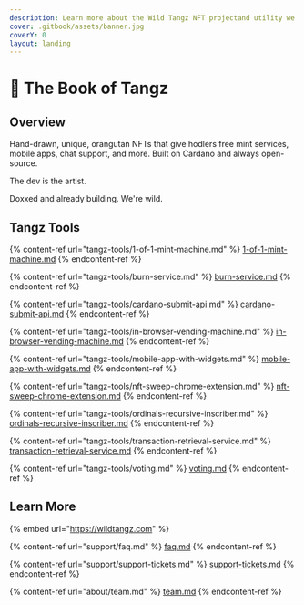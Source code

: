 ```yaml
---
description: Learn more about the Wild Tangz NFT projectand utility we offer to our hodlers
cover: .gitbook/assets/banner.jpg
coverY: 0
layout: landing
---
```


# 👋 The Book of Tangz

## Overview

Hand-drawn, unique, orangutan NFTs that give hodlers free mint services, mobile apps, chat support, and more. Built on Cardano and always open-source.

The dev is the artist.

Doxxed and already building.  We're wild.

## Tangz Tools

{% content-ref url="tangz-tools/1-of-1-mint-machine.md" %}
[1-of-1-mint-machine.md](tangz-tools/1-of-1-mint-machine.md)
{% endcontent-ref %}

{% content-ref url="tangz-tools/burn-service.md" %}
[burn-service.md](tangz-tools/burn-service.md)
{% endcontent-ref %}

{% content-ref url="tangz-tools/cardano-submit-api.md" %}
[cardano-submit-api.md](tangz-tools/cardano-submit-api.md)
{% endcontent-ref %}

{% content-ref url="tangz-tools/in-browser-vending-machine.md" %}
[in-browser-vending-machine.md](tangz-tools/in-browser-vending-machine.md)
{% endcontent-ref %}

{% content-ref url="tangz-tools/mobile-app-with-widgets.md" %}
[mobile-app-with-widgets.md](tangz-tools/mobile-app-with-widgets.md)
{% endcontent-ref %}

{% content-ref url="tangz-tools/nft-sweep-chrome-extension.md" %}
[nft-sweep-chrome-extension.md](tangz-tools/nft-sweep-chrome-extension.md)
{% endcontent-ref %}

{% content-ref url="tangz-tools/ordinals-recursive-inscriber.md" %}
[ordinals-recursive-inscriber.md](tangz-tools/ordinals-recursive-inscriber.md)
{% endcontent-ref %}

{% content-ref url="tangz-tools/transaction-retrieval-service.md" %}
[transaction-retrieval-service.md](tangz-tools/transaction-retrieval-service.md)
{% endcontent-ref %}

{% content-ref url="tangz-tools/voting.md" %}
[voting.md](tangz-tools/voting.md)
{% endcontent-ref %}

## Learn More

{% embed url="https://wildtangz.com" %}

{% content-ref url="support/faq.md" %}
[faq.md](support/faq.md)
{% endcontent-ref %}

{% content-ref url="support/support-tickets.md" %}
[support-tickets.md](support/support-tickets.md)
{% endcontent-ref %}

{% content-ref url="about/team.md" %}
[team.md](about/team.md)
{% endcontent-ref %}

